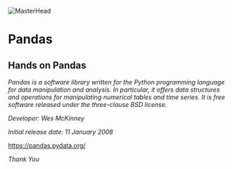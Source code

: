 ![MasterHead](https://upload.wikimedia.org/wikipedia/commons/thumb/e/ed/Pandas_logo.svg/800px-Pandas_logo.svg.png)

# Pandas

## Hands on Pandas

_Pandas is a software library written for the Python programming language for data manipulation and analysis. In particular, it offers data structures and operations for manipulating numerical tables and time series. It is free software released under the three-clause BSD license._

_Developer: Wes McKinney_

_Initial release date: 11 January 2008_

https://pandas.pydata.org/



_Thank You_